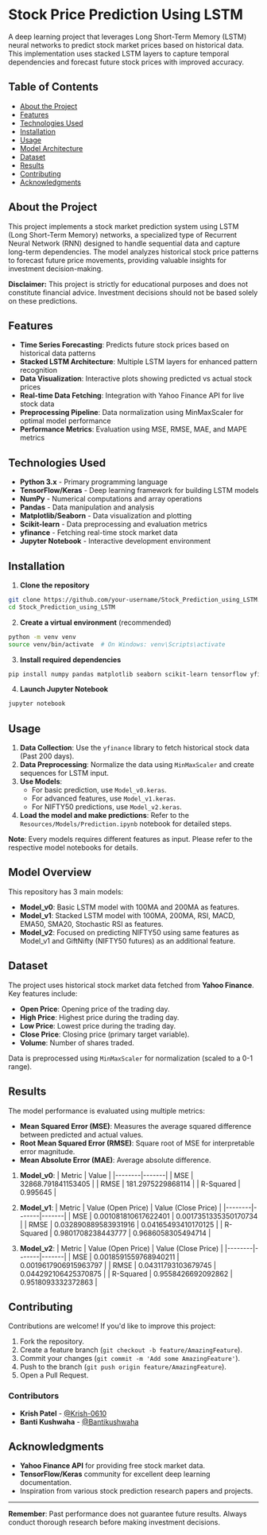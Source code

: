 # Stock Price Prediction Using LSTM

A deep learning project that leverages Long Short-Term Memory (LSTM) neural networks to predict stock market prices based on historical data. This implementation uses stacked LSTM layers to capture temporal dependencies and forecast future stock prices with improved accuracy.

## Table of Contents

- [About the Project](#about-the-project)
- [Features](#features)
- [Technologies Used](#technologies-used)
- [Installation](#installation)
- [Usage](#usage)
- [Model Architecture](#model-architecture)
- [Dataset](#dataset)
- [Results](#results)
- [Contributing](#contributing)
- [Acknowledgments](#acknowledgments)


## About the Project

This project implements a stock market prediction system using LSTM (Long Short-Term Memory) networks, a specialized type of Recurrent Neural Network (RNN) designed to handle sequential data and capture long-term dependencies. The model analyzes historical stock price patterns to forecast future price movements, providing valuable insights for investment decision-making.

**Disclaimer:** This project is strictly for educational purposes and does not constitute financial advice. Investment decisions should not be based solely on these predictions.

## Features

- **Time Series Forecasting**: Predicts future stock prices based on historical data patterns
- **Stacked LSTM Architecture**: Multiple LSTM layers for enhanced pattern recognition
- **Data Visualization**: Interactive plots showing predicted vs actual stock prices
- **Real-time Data Fetching**: Integration with Yahoo Finance API for live stock data
- **Preprocessing Pipeline**: Data normalization using MinMaxScaler for optimal model performance
- **Performance Metrics**: Evaluation using MSE, RMSE, MAE, and MAPE metrics


## Technologies Used

- **Python 3.x** - Primary programming language
- **TensorFlow/Keras** - Deep learning framework for building LSTM models
- **NumPy** - Numerical computations and array operations
- **Pandas** - Data manipulation and analysis
- **Matplotlib/Seaborn** - Data visualization and plotting
- **Scikit-learn** - Data preprocessing and evaluation metrics
- **yfinance** - Fetching real-time stock market data
- **Jupyter Notebook** - Interactive development environment


## Installation

1. **Clone the repository**

```bash
git clone https://github.com/your-username/Stock_Prediction_using_LSTM.git
cd Stock_Prediction_using_LSTM
```

2. **Create a virtual environment** (recommended)

```bash
python -m venv venv
source venv/bin/activate  # On Windows: venv\Scripts\activate
```

3. **Install required dependencies**

```bash
pip install numpy pandas matplotlib seaborn scikit-learn tensorflow yfinance jupyter
```

4. **Launch Jupyter Notebook**

```bash
jupyter notebook
```


## Usage 

1. **Data Collection**: Use the `yfinance` library to fetch historical stock data (Past 200 days).
2. **Data Preprocessing**: Normalize the data using `MinMaxScaler` and create sequences for LSTM input.
3. **Use Models**: 
   - For basic prediction, use `Model_v0.keras`.
   - For advanced features, use `Model_v1.keras`.
   - For NIFTY50 predictions, use `Model_v2.keras`.
4. **Load the model and make predictions**: Refer to the `Resources/Models/Prediction.ipynb` notebook for detailed steps.

**Note**: Every models requires different features as input. Please refer to the respective model notebooks for details.

## Model Overview

This repository has 3 main models:
- **Model_v0**: Basic LSTM model with 100MA and 200MA as features.
- **Model_v1**: Stacked LSTM model with 100MA, 200MA, RSI, MACD, EMA50, SMA20, Stochastic RSI as features.
- **Model_v2**: Focused on predicting NIFTY50 using same features as Model_v1 and GiftNifty (NIFTY50 futures) as an additional feature.

## Dataset

The project uses historical stock market data fetched from **Yahoo Finance**. Key features include:

- **Open Price**: Opening price of the trading day.
- **High Price**: Highest price during the trading day.
- **Low Price**: Lowest price during the trading day.
- **Close Price**: Closing price (primary target variable).
- **Volume**: Number of shares traded.

Data is preprocessed using `MinMaxScaler` for normalization (scaled to a 0-1 range).

## Results

The model performance is evaluated using multiple metrics:

- **Mean Squared Error (MSE)**: Measures the average squared difference between predicted and actual values.
- **Root Mean Squared Error (RMSE)**: Square root of MSE for interpretable error magnitude.
- **Mean Absolute Error (MAE)**: Average absolute difference.

1. **Model_v0**:
| Metric | Value |
|--------|-------|
| MSE | 32868.791841153405 |
| RMSE | 181.2975229868114 |
| R-Squared | 0.995645 |

2. **Model_v1**:
| Metric | Value (Open Price) | Value (Close Price) |
|--------|-------|-------|
| MSE | 0.001081810617622401 | 0.0017351335350170734 |
| RMSE | 0.032890889583931916 | 0.04165493410170125 |
| R-Squared | 0.9801708238443777 | 0.9686058305494714 |

3. **Model_v2**:
| Metric | Value (Open Price) | Value (Close Price) |
|--------|-------|-------|
| MSE | 0.0018591559768940211 | 0.0019617906915963797 |
| RMSE | 0.04311793103679745 | 0.044292106425370875 |
| R-Squared | 0.9558426692092862 | 0.9518093332372863 |


## Contributing

Contributions are welcome! If you'd like to improve this project:

1. Fork the repository.
2. Create a feature branch (`git checkout -b feature/AmazingFeature`).
3. Commit your changes (`git commit -m 'Add some AmazingFeature'`).
4. Push to the branch (`git push origin feature/AmazingFeature`).
5. Open a Pull Request.

### Contributors

- **Krish Patel** - [@Krish-0610](https://github.com/Krish-0610)
- **Banti Kushwaha** - [@Bantikushwaha](https://github.com/Bantikushwaha)


## Acknowledgments

- **Yahoo Finance API** for providing free stock market data.
- **TensorFlow/Keras** community for excellent deep learning documentation.
- Inspiration from various stock prediction research papers and projects.

***

**Remember**: Past performance does not guarantee future results. Always conduct thorough research before making investment decisions.